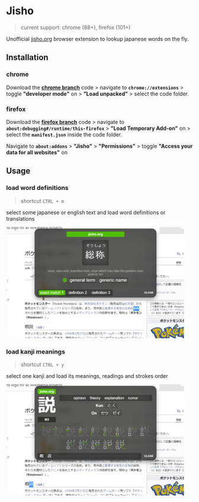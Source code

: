 # Jisho
> current support: chrome (88+), firefox (101+)

Unofficial [jisho.org](https://jisho.org) browser extension to lookup japanese words on the fly.

## Installation

### chrome
Download the [**chrome branch**](https://github.com/9elt/Jisho/tree/chrome) code > navigate to **`chrome://extensions`** > toggle **"developer mode"** on > **"Load unpacked"** > select the code folder.

### firefox
Download the [**firefox branch**](https://github.com/9elt/Jisho/tree/firefox) code > navigate to **`about:debugging#/runtime/this-firefox`** > **"Load Temporary Add-on"** on > select the **`manifest.json`** inside the code folder.

Navigate to **`about:addons`** > **"Jisho"** > **"Permissions"** > toggle **"Access your data for all websites"** on

## Usage

### load word definitions
> shortcut `CTRL + m`

select some japanese or english text 
and load word definitions or translations

<kbd>
<img src="https://github.com/9elt/Jisho/blob/readme_media/media/definition.jpg?v=0002" data-canonical-src="https://github.com/9elt/Jisho/blob/readme_media/media/definition.jpg" width="480" />
</kbd>

### load kanji meanings
> shortcut `CTRL + y`

select one kanji and load its meanings, readings and strokes order

<kbd>
<img src="https://github.com/9elt/Jisho/blob/readme_media/media/kanji.jpg?v=0002" data-canonical-src="https://github.com/9elt/Jisho/blob/readme_media/media/kanji.jpg" width="480" />
</kbd>
